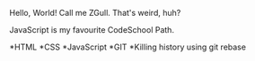 Hello, World! Call me ZGull.
That's weird, huh?

JavaScript is my favourite CodeSchool Path.

*HTML
*CSS
*JavaScript
*GIT
*Killing history using git rebase
